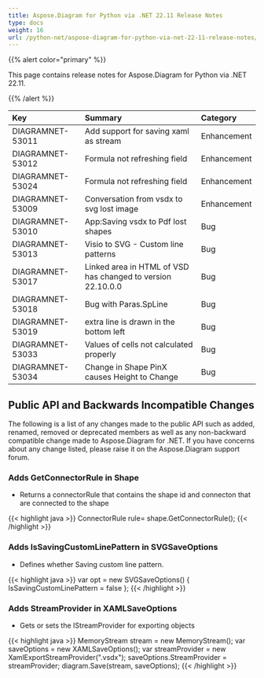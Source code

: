 ```yaml
---
title: Aspose.Diagram for Python via .NET 22.11 Release Notes
type: docs
weight: 16
url: /python-net/aspose-diagram-for-python-via-net-22-11-release-notes/
---
```


{{% alert color="primary" %}} 

This page contains release notes for Aspose.Diagram for Python via .NET 22.11.

{{% /alert %}} 

|**Key**|**Summary**|**Category**|
| :- | :- | :- |
|DIAGRAMNET-53011|Add support for saving xaml as stream|Enhancement|
|DIAGRAMNET-53012|Formula not refreshing field|Enhancement|
|DIAGRAMNET-53024|Formula not refreshing field|Enhancement|
|DIAGRAMNET-53009|Conversation from vsdx to svg lost image|Enhancement|
|DIAGRAMNET-53010|App:Saving vsdx to Pdf lost shapes|Bug|
|DIAGRAMNET-53013|Visio to SVG - Custom line patterns|Bug|
|DIAGRAMNET-53017|Linked area in HTML of VSD has changed to version 22.10.0.0|Bug|
|DIAGRAMNET-53018|Bug with Paras.SpLine|Bug|
|DIAGRAMNET-53019|extra line is drawn in the bottom left|Bug|
|DIAGRAMNET-53033|Values of cells not calculated properly|Bug|
|DIAGRAMNET-53034|Change in Shape PinX causes Height to Change|Bug|

## **Public API and Backwards Incompatible Changes**
The following is a list of any changes made to the public API such as added, renamed, removed or deprecated members as well as any non-backward compatible change made to Aspose.Diagram for .NET. If you have concerns about any change listed, please raise it on the Aspose.Diagram support forum.

### **Adds GetConnectorRule in Shape**
- Returns a connectorRule that contains the shape id and connecton that are connected to the shape

{{< highlight java >}}
ConnectorRule rule= shape.GetConnectorRule();
{{< /highlight >}}

### **Adds IsSavingCustomLinePattern in SVGSaveOptions**
- Defines whether Saving custom line pattern.

{{< highlight java >}}
var opt = new SVGSaveOptions()
{
     IsSavingCustomLinePattern = false
};
{{< /highlight >}}

### **Adds StreamProvider in XAMLSaveOptions**
-  Gets or sets the IStreamProvider for exporting objects

{{< highlight java >}}
MemoryStream stream = new MemoryStream();
var saveOptions = new XAMLSaveOptions();
var streamProvider = new XamlExportStreamProvider(".vsdx");
saveOptions.StreamProvider = streamProvider;
diagram.Save(stream, saveOptions);
{{< /highlight >}}